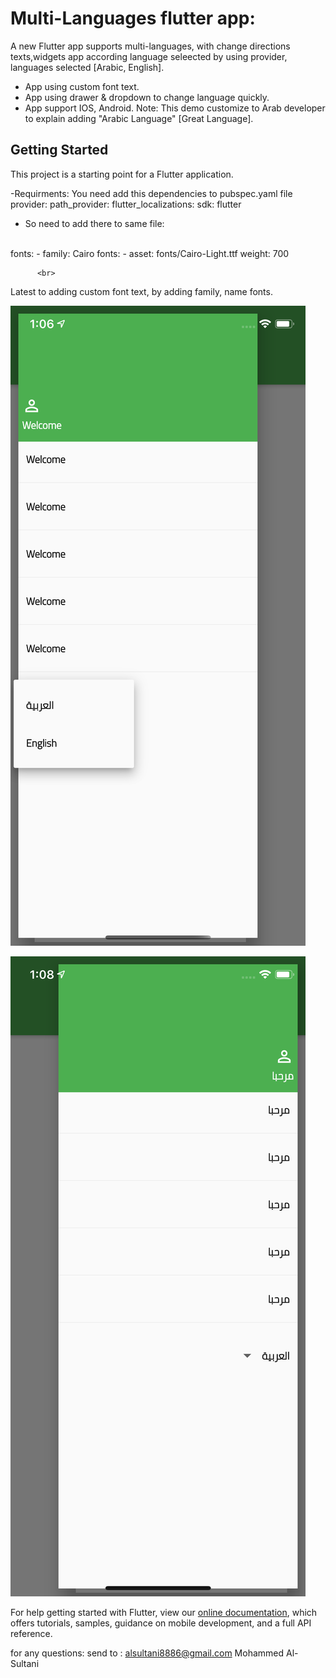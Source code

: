 # Multi-Languages flutter app:

A new Flutter app supports multi-languages, with change directions texts,widgets app according language seleected by using provider, languages selected [Arabic, English].
- App using custom font text.
- App using  drawer & dropdown to change language quickly.
- App support IOS, Android.
Note: This demo customize to Arab developer to explain adding "Arabic Language" [Great Language].


## Getting Started

This project is a starting point for a Flutter application.


-Requirments:
You need add this dependencies to  pubspec.yaml  file
  provider:
  path_provider:
  flutter_localizations:
    sdk: flutter
    
 - So need to add there to same file:
 
 </br>
 fonts:
    - family: Cairo
      fonts:
        - asset: fonts/Cairo-Light.ttf
          weight: 700
          
          <br>
 
 Latest to adding custom font text, by adding family, name fonts.

![Alt text](ScreenShot/img1.png?raw=true "Optional Title")
</br>

![Alt text](ScreenShot/img2.png?raw=true "Optional Title")
</br>

For help getting started with Flutter, view our
[online documentation](https://flutter.dev/docs), which offers tutorials,
samples, guidance on mobile development, and a full API reference.



for any questions: send to : alsultani8886@gmail.com
Mohammed Al-Sultani  

